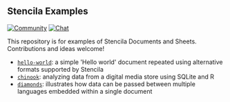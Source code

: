 ## Stencila Examples

[![Community](https://img.shields.io/badge/join-community-green.svg)](https://community.stenci.la)
[![Chat](https://badges.gitter.im/stencila/stencila.svg)](https://gitter.im/stencila/stencila)

This repository is for examples of Stencila Documents and Sheets. Contributions and ideas welcome!

- [`hello-world`](hello-world): a simple 'Hello world' document repeated using alternative formats supported by Stencila
- [`chinook`](chinook): analyzing data from a digital media store using SQLite and R
- [`diamonds`](diamonds): illustrates how data can be passed between multiple languages embedded within a single document

